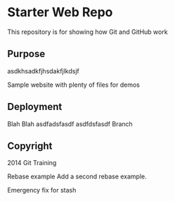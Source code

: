 # Starter Web Repo

This repository is for showing how Git and GitHub work

## Purpose
asdkhsadkfjhsdakfjlkdsjf

Sample website with plenty of files for demos
## Deployment
Blah Blah 
asdfadsfasdf
asdfdsfasdf
Branch
## Copyright
2014 Git Training

Rebase example
Add a second rebase example.

Emergency fix for stash